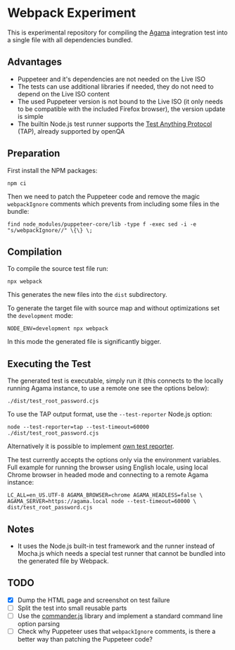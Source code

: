 # Webpack Experiment

This is experimental repository for compiling the
[Agama](https://github.com/openSUSE/agama) integration test into a single file
with all dependencies bundled.

## Advantages

- Puppeteer and it's dependencies are not needed on the Live ISO
- The tests can use additional libraries if needed, they do not need to depend
  on the Live ISO content
- The used Puppeteer version is not bound to the Live ISO (it only needs to be
  compatible with the included Firefox browser), the version update is simple
- The builtin Node.js test runner supports the [Test Anything
  Protocol](https://en.wikipedia.org/wiki/Test_Anything_Protocol) (TAP),
  already supported by openQA

## Preparation

First install the NPM packages:

    npm ci

Then we need to patch the Puppeteer code and remove the magic `webpackIgnore`
comments which prevents from including some files in the bundle:

    find node_modules/puppeteer-core/lib -type f -exec sed -i -e "s/webpackIgnore//" \{\} \;

## Compilation

To compile the source test file run:

    npx webpack

This generates the new files into the `dist` subdirectory.

To generate the target file with source map and without optimizations set the
`development` mode:

    NODE_ENV=development npx webpack

In this mode the generated file is significantly bigger.

## Executing the Test

The generated test is executable, simply run it (this connects to the locally
running Agama instance, to use a remote one see the options below):

    ./dist/test_root_password.cjs

To use the TAP output format, use the `--test-reporter` Node.js option:

    node --test-reporter=tap --test-timeout=60000 ./dist/test_root_password.cjs

Alternatively it is possible to implement [own test reporter](
https://www.nearform.com/insights/writing-a-node-js-test-reporter/).

The test currently accepts the options only via the environment variables. Full
example for running the browser using English locale, using local Chrome browser
in headed mode and connecting to a remote Agama instance:

    LC_ALL=en_US.UTF-8 AGAMA_BROWSER=chrome AGAMA_HEADLESS=false \
    AGAMA_SERVER=https://agama.local node --test-timeout=60000 \
    dist/test_root_password.cjs

## Notes

- It uses the Node.js built-in test framework and the runner instead of Mocha.js
  which needs a special test runner that cannot be bundled into the generated file
  by Webpack.

## TODO

- [x] Dump the HTML page and screenshot on test failure
- [ ] Split the test into small reusable parts
- [ ] Use the [commander.js](https://github.com/tj/commander.js) library and
  implement a standard command line option parsing
- [ ] Check why Puppeteer uses that `webpackIgnore` comments, is there a better
  way than patching the Puppeteer code?

